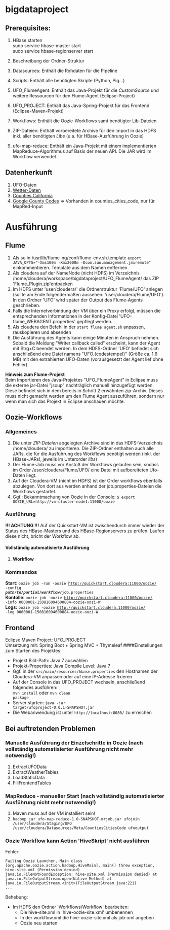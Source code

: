 # bigdataproject
## Prerequisites:

1. HBase starten<br>
  sudo service hbase-master start<br>
  sudo service hbase-regionserver start<br>

2. Beschreibung der Ordner-Struktur <br>
  1. Datasources: Enthält die Rohdaten für die Pipeline <br>
  2. Scripts: Enthält alle benötigten Skripte (Python, Pig...) <br>
  3. UFO_FlumeAgent: Enthält das Java-Projekt für die *CustomSource* und weitere Ressourcen für den Flume-Agent (Eclipse-Project)<br>
  4. UFO_PROJECT: Enthält das Java-Spring-Projekt für das Frontend (Eclipse-Maven-Projekt)<br>
  5. Workflows: Enthält die Oozie-Workflows samt benötigter Lib-Dateien <br>
  6. ZIP-Dateien: Enthält vorbereitete Archive für den Import in das HDFS inkl. aller benötigten *Libs* (u.a. für HBase-Ausführung in Oozie)<br>
  7. ufo-map-reduce: Enthält ein Java-Projekt mit einem implementierten MapReduce-Algorithmus auf Basis der neuen API. Die JAR wird im Workflow verwendet.


## Datenherkunft
1. [UFO-Daten](http://www.nuforc.org/webreports.html) 
2. [Wetter-Daten](http://www.ipm.ucdavis.edu/WEATHER/index.html)
3. [Counties California](http://www.counties.org/cities-within-each-county)
4. [Google County Codes](https://www.google.com/fusiontables/DataSource?docid=196LqydLhOq1Wl9612hNhcGoh4vUmRjTaiFvDhA#rows:id=1) => Vorhanden in counties_cities_code, nur für MapRed-Input

# Ausführung
## Flume
1. Als su in /usr/lib/flume-ng/conf/flume-env.sh.template <code>export JAVA_OPTS="-Xms100m -Xmx2000m -Dcom.sun.management.jmxremote"
</code> einkommentieren. Template aus dem Namen entfernen
2. Als cloudera auf der NameNode (nicht HDFS) im Verzeichnis /home/cloudera/workspace/bigdataproject/UFO_FlumeAgent/ das ZIP 'Flume_Plugin.zip'entpacken
3. Im HDFS unter 'user/cloudera/' die Ordnerstruktur 'Flume/UFO' anlegen (sollte am Ende folgendermaßen aussehen: 'user/cloudera/Flume/UFO'). In den Ordner 'UFO' wird später der Output des Flume-Agents geschrieben.
4. Falls die Internetverbindung der VM über ein Proxy erfolgt, müssen die entsprechenden Informationen in der Konfig-Datei 'UFO-flume_WEBAGENT.properties' gepflegt werden.
5. Als cloudera den Befehl in der <code>start flume agent.sh</code> anpassen, rauskopieren und absenden
6. Die Ausführung des Agents kann einige Minuten in Anspruch nehmen. Sobald die Meldung "Writer callback called" erscheint, kann der Agent mit Strg+C beendet werden. In dem HDFS-Ordner 'UFO' befindet sich anschließend eine Datei namens "UFO.{codestempel}" (Größe ca. 1.6 MB) mit den extrahierten UFO-Daten (vorausgesetzt der Agent lief ohne Fehler).

**Hinweis zum Flume-Projekt**<br>
Beim Importieren des Java-Projektes "UFO_FlumeAgent" in Eclipse muss die externe jar-Datei "jsoup" nachträglich manuell hinzugefügt werden. Diese befindet sich in dem bereits in Schritt 2 erwähnten zip-Archiv. Dieses muss nicht gemacht werden um den Flume Agent auszuführen, sondern nur wenn man sich das Projekt in Eclipse anschauen möchte.

## Oozie-Workflows
### Allgemeines
1. Die unter *ZIP-Dateien* abgelegten Archive sind in das HDFS-Verzeichnis /home/cloudera/ zu importieren. Die ZIP-Ordner enthalten auch alle JARs, die für die Ausführung des Workflows benötigt werden (inkl. der HBase-JARs!, jeweils im Unterorder *libs*)
2. Der Flume-Job muss vor Anstoß der Workflows gelaufen sein, sodass im Order /user/cloudera/Flume/UFO/ eine Datei mit aufbereiteten Ufo-Daten liegt.
3. Auf der Cloudera-VM (nicht im HDFS) ist der Order workflows ebenfalls abzulegen. Von dort aus werden anhand der job.properties-Dateien die Workflows gestartet. <br>
4. Ggf.: Bekanntmachung von Oozie in der Console: <code>$ export OOZIE_URL=http://vm-cluster-node1:11000/oozie</code>

### Ausführung
**!!! ACHTUNG !!!** 
Auf der Quickstart-VM ist zwischendurch immer wieder der Status des HBase-Masters und des HBase-Regionservers zu prüfen. Laufen diese nicht, bricht der Workflow ab.

#### Vollständig automatisierte Ausführung
1. **Workflow** 

### Kommandos
**Start**: <code>oozie job -run -oozie http://quickstart.cloudera:11000/oozie/ -config ***path/to/partial/workflow***/job.properties</code> <br>
**Kontolle**: <code>oozie job -oozie http://quickstart.cloudera:11000/oozie/ -info 0000001-150816094600884-oozie-oozi-W</code> <br>
**Logs:** <code>oozie job -oozie http://quickstart.cloudera:11000/oozie/ -log 0000001-150816094600884-oozie-oozi-W</code> <br>

## Frontend
Eclipse Maven Project: UFO_PROJECT<br>
Umsetzung mit: Spring Boot + Spring MVC + Thymeleaf
####Einstellungen zum Starten des Projektes:
- Projekt Bild-Path: Java 7 auswählen<br>
- Projekt-Properties: Java Compile Level: Java 7<br>
- Ggf. in der <code>src/main/resources/hbase.properties</code> den Hostnamen der Cloudera-VM anpassen oder auf eine IP-Adresse fixieren <br>
- Auf der Console in das UFO_PROJECT wechseln, anschließend folgendes ausführen:<br>
  <code>mvn install</code> oder <code>mvn clean package</code><br>
- Server starten: <code>java -jar target/ufoproject-0.0.1-SNAPSHOT.jar</code><br>
- Die Webanwendung ist unter <code>http://localhost:8080/</code> zu erreichen

## Bei auftretenden Problemen
### Manuelle Ausführung der Einzelschritte in Oozie (**nach vollständig automatisierter Ausführung nicht mehr notwendig!**)
1. ExtractUFOData
2. ExtractWeatherTables
3. LoadStaticData
4. FillFrontendTables

### MapReduce - manueller Start (**nach vollständig automatisierter Ausführung nicht mehr notwendig!**)
1. Maven muss auf der VM installiert sein!
2. <code>hadoop jar ufo-map-reduce-1.0-SNAPSHOT-mrjob.jar ufojoin /user/cloudera/Staging/UFO /user/cloudera/Datasources/Meta/CountiesCitiesCode ufooutput</code>

### Oozie Workflow kann Action 'HiveSkript' nicht ausführen
Fehler: 
```
Failing Oozie Launcher, Main class [org.apache.oozie.action.hadoop.HiveMain], main() threw exception, hive-site.xml (Permission denied)     
java.io.FileNotFoundException: hive-site.xml (Permission denied) at java.io.FileOutputStream.open(Native Method) at  
java.io.FileOutputStream.<init>(FileOutputStream.java:221) 
...
```
Behebung:   
- Im HDFS den Ordner 'Workflows/Workflow' bearbeiten:
  - Die hive-site.xml in 'hive-oozie-site.xml' umbenennen
  - In der workflow.xml die hive-oozie-site.xml als job-xml angeben
  - Oozie neu starten

